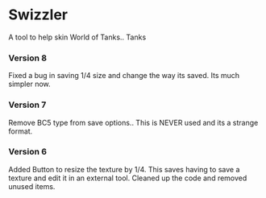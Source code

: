 # Swizzler
A tool to help skin World of Tanks.. Tanks

### Version 8
Fixed a bug in saving 1/4 size and change the way its saved. Its much simpler now.

### Version 7
Remove BC5 type from save options.. This is NEVER used and its a strange format.

### Version 6
Added Button to resize the texture by 1/4. This saves having to save a texture and edit it in an external tool.
Cleaned up the code and removed unused items.